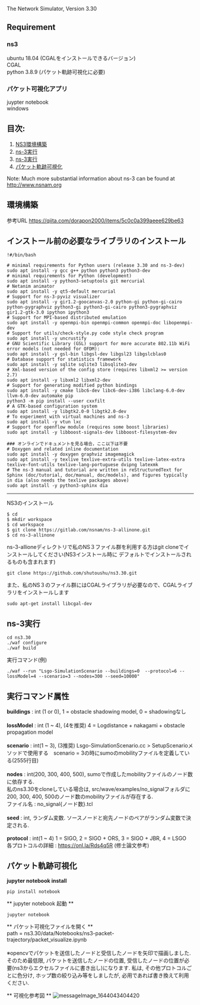 
The Network Simulator, Version 3.30

## Requirement 
### ns3
ubuntu 18.04 (CGALをインストールできるバージョン)      
CGAL   
python 3.8.9 (パケット軌跡可視化に必要)  
### パケット可視化アプリ
juypter notebook  
windows  
 

## 目次:

1) [NS3環境構築](#環境構築)
2) [ns-3実行](#ns-3実行)
3) [ns-3実行](#実行コマンド属性)
4) [パケット軌跡可視化](#パケット軌跡可視化)

Note:  Much more substantial information about ns-3 can be found at
http://www.nsnam.org

## 環境構築

参考URL
https://qiita.com/dorapon2000/items/5c0c0a399aeee629be63

インストール前の必要なライブラリのインストール
-------------------------------------------------------------------
```
!#/bin/bash

# minimal requirements for Python users (release 3.30 and ns-3-dev)
sudo apt install -y gcc g++ python python3 python3-dev
# minimal requirements for Python (development)
sudo apt install -y python3-setuptools git mercurial
# Netanim animator
sudo apt install -y qt5-default mercurial
# Support for ns-3-pyviz visualizer
sudo apt install -y gir1.2-goocanvas-2.0 python-gi python-gi-cairo python-pygraphviz python3-gi python3-gi-cairo python3-pygraphviz gir1.2-gtk-3.0 ipython ipython3  
# Support for MPI-based distributed emulation
sudo apt install -y openmpi-bin openmpi-common openmpi-doc libopenmpi-dev
# Support for utils/check-style.py code style check program
sudo apt install -y uncrustify
# GNU Scientific Library (GSL) support for more accurate 802.11b WiFi error models (not needed for OFDM):
sudo apt install -y gsl-bin libgsl-dev libgsl23 libgslcblas0
# Database support for statistics framework
sudo apt install -y sqlite sqlite3 libsqlite3-dev
# Xml-based version of the config store (requires libxml2 >= version 2.7)
sudo apt install -y libxml2 libxml2-dev
# Support for generating modified python bindings
sudo apt install -y cmake libc6-dev libc6-dev-i386 libclang-6.0-dev llvm-6.0-dev automake pip
python3 -m pip install --user cxxfilt
# A GTK-based configuration system
sudo apt install -y libgtk2.0-0 libgtk2.0-dev
# To experiment with virtual machines and ns-3
sudo apt install -y vtun lxc
# Support for openflow module (requires some boost libraries)
sudo apt install -y libboost-signals-dev libboost-filesystem-dev

### オンラインでドキュメントを見る場合，ここ以下は不要
# Doxygen and related inline documentation
sudo apt install -y doxygen graphviz imagemagick
sudo apt install -y texlive texlive-extra-utils texlive-latex-extra texlive-font-utils texlive-lang-portuguese dvipng latexmk
# The ns-3 manual and tutorial are written in reStructuredText for Sphinx (doc/tutorial, doc/manual, doc/models), and figures typically in dia (also needs the texlive packages above)
sudo apt install -y python3-sphinx dia
```
---------------------------------------------------------------------------------------------

NS3のインストール 
```
$ cd  
$ mkdir workspace  
$ cd workspace  
$ git clone https://gitlab.com/nsnam/ns-3-allinone.git  
$ cd ns-3-allinone 
```

ns-3-allioneディレクトリで私のNS３ファイル群を利用する方はgit cloneでインストールしてください(NS3インストール時に
デフォルトでインストールされるものも含まれます)  
```
git clone https://github.com/shutoushu/ns3.30.git  
```

また、私のNS３のファイル群にはCGALライブラリが必要なので、CGALライブラリをインストールします  
```
sudo apt-get install libcgal-dev  
```




## ns-3実行
```
cd ns3.30
./waf configure  
./waf build  
```

実行コマンド(例)  
```
./waf --run "Lsgo-SimulationScenario --buildings=0  --protocol=6 --lossModel=4 --scenario=3 --nodes=300 --seed=10000" 
```

## 実行コマンド属性
**buildings** : int (1 or 0),   1 = obstacle shadowing model, 0 = shadowingなし  <br>
<br>
**lossModel** : int (1 ~ 4),   (4を推奨)     4 = Logdistance + nakagami + obstacle propagation model  <br>
<br>
**scenario** : int(1 ~ 3), (3推奨)   Lsgo-SimulationScenario.cc  > SetupScenarioメソッドで使用する　scenario = 3の時にsumoのmobilityファイルを定義している(2555行目)  <br>
<br>
**nodes** : int(200, 300, 400, 500), sumoで作成したmobilityファイルのノード数に依存する.  <br>
私のns3.30をcloneしている場合は, src/wave/examples/no_signalフォルダに200, 300, 400, 500のノード数のmobilityファイルが存在する.   
ファイル名 : no_signal{ノード数}.tcl    
<br>
**seed** : int, ランダム変数. ソースノードと宛先ノードのペアがランダム変数で決定される.  <br>
<br>
**protocol** : int(1 ~ 4)  1 = SIGO, 2 = SIGO + ORS, 3 = SIGO + JBR, 4 = LSGO  <br>
各プロトコルの詳細 : https://onl.la/Rds4q5R (修士論文参考)

## パケット軌跡可視化
**jupyter notebook install**  
```
pip install notebook
```
** jupyter notebook 起動 **  
```
jupyter notebook
```

** パケット可視化ファイルを開く **  
path = ns3.30/data/Notebooks/ns3-packet-trajectory/packet_visualize.ipynb <br>
<br>
※opencvでパケットを送信したノードと受信したノードを矢印で描画しました. そのため最低限, パケットを送信したノードの位置, 受信したノードの位置が必要(ns3からエクセルファイルに書き出し)になります. 私は, その他プロトコルごとに色分け, ホップ数の絞り込み等をしましたが, 必用であれば書き換えて利用ください. 

** 可視化参考図 **
![messageImage_1644043404420](https://user-images.githubusercontent.com/56241683/152631779-7924de23-06a7-42d8-8f06-f13c9bdbef47.jpg)









